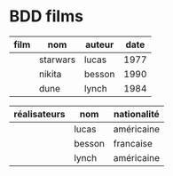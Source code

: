# BDD films

| film | nom      | auteur | date |
|------|----------|--------|------|
|      | starwars | lucas  | 1977 |
|      | nikita   | besson | 1990 |
|      | dune     | lynch  | 1984 |

| réalisateurs | nom    | nationalité |
|--------------|--------|-------------|
|              | lucas  | américaine  |
|              | besson | francaise   |
|              | lynch  | américaine  |

